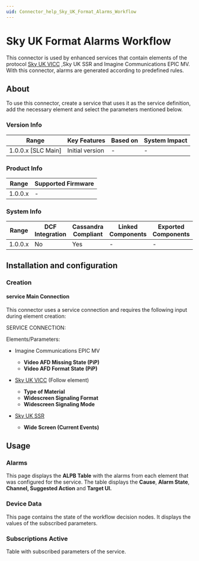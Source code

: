 ```yaml
---
uid: Connector_help_Sky_UK_Format_Alarms_Workflow
---
```


# Sky UK Format Alarms Workflow

This connector is used by enhanced services that contain elements of the protocol [Sky UK VICC](xref:Connector_help_Sky_UK_VICC) ,Sky UK SSR and Imagine Communications EPIC MV. With this connector, alarms are generated according to predefined rules.

## About

To use this connector, create a service that uses it as the service definition, add the necessary element and select the parameters mentioned below.

### Version Info

| Range                | Key Features     | Based on     | System Impact     |
|----------------------|------------------|--------------|-------------------|
| 1.0.0.x [SLC Main]   | Initial version  | -            | -                 |

### Product Info

| Range     | Supported Firmware     |
|-----------|------------------------|
| 1.0.0.x   | -                      |

### System Info

| Range     | DCF Integration     | Cassandra Compliant     | Linked Components     | Exported Components     |
|-----------|---------------------|-------------------------|-----------------------|-------------------------|
| 1.0.0.x   | No                  | Yes                     | -                     | -                       |

## Installation and configuration

### Creation

#### service Main Connection

This connector uses a service connection and requires the following input during element creation:

SERVICE CONNECTION:

Elements/Parameters:

- Imagine Communications EPIC MV

  - **Video AFD Missing State (PiP)**
  - **Video AFD Format State (PiP)**

- [Sky UK VICC](xref:Connector_help_Sky_UK_VICC) (Follow element)

  - **Type of Material**
  - **Widescreen Signaling Format**
  - **Widescreen Signaling Mode**

- [Sky UK SSR](xref:Connector_help_Sky_UK_VICC)

  - **Wide Screen (Current Events)**

## Usage

### Alarms

This page displays the **ALPB Table** with the alarms from each element that was configured for the service. The table displays the **Cause**, **Alarm State**, **Channel, Suggested Action** and **Target UI.**

### Device Data

This page contains the state of the workflow decision nodes. It displays the values of the subscribed parameters.

### Subscriptions Active

Table with subscribed parameters of the service.
